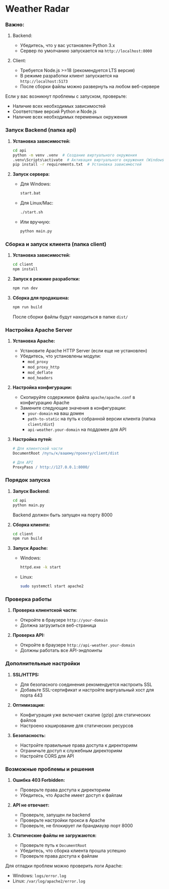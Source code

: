 # Weather Radar

### Важно:

1. Backend:

   - Убедитесь, что у вас установлен Python 3.x
   - Сервер по умолчанию запускается на `http://localhost:8000`

2. Client:

   - Требуется Node.js >=18 (рекомендуется LTS версия)
   - В режиме разработки клиент запускается на `http://localhost:5173`
   - После сборки файлы можно развернуть на любом веб-сервере

Если у вас возникнут проблемы с запуском, проверьте:

- Наличие всех необходимых зависимостей
- Соответствие версий Python и Node.js
- Наличие всех необходимых переменных окружения

### Запуск Backend (папка api)

1. **Установка зависимостей:**

   ```bash
   cd api
   python -m venv .venv  # Создание виртуального окружения
   .venv\Scripts\activate  # Активация виртуального окружения (Windows)
   pip install -r requirements.txt  # Установка зависимостей
   ```

2. **Запуск сервера:**
   - Для Windows:
     ```bash
     start.bat
     ```
   - Для Linux/Mac:
     ```bash
     ./start.sh
     ```
   - Или вручную:
     ```bash
     python main.py
     ```

### Сборка и запуск клиента (папка client)

1. **Установка зависимостей:**

   ```bash
   cd client
   npm install
   ```

2. **Запуск в режиме разработки:**

   ```bash
   npm run dev
   ```

3. **Сборка для продакшена:**
   ```bash
   npm run build
   ```
   После сборки файлы будут находиться в папке `dist/`

### Настройка Apache Server

1. **Установка Apache:**

   - Установите Apache HTTP Server (если еще не установлен)
   - Убедитесь, что установлены модули:
     - `mod_proxy`
     - `mod_proxy_http`
     - `mod_deflate`
     - `mod_headers`

2. **Настройка конфигурации:**

   - Скопируйте содержимое файла `apache/apache.conf` в конфигурацию Apache
   - Замените следующие значения в конфигурации:
     - `your-domain` на ваш домен
     - `path-to-static` на путь к собранной версии клиента (папка `client/dist`)
     - `api-weather.your-domain` на поддомен для API

3. **Настройка путей:**

   ```apache
   # Для клиентской части
   DocumentRoot /путь/к/вашему/проекту/client/dist

   # Для API
   ProxyPass / http://127.0.0.1:8000/
   ```

### Порядок запуска

1. **Запуск Backend:**

   ```bash
   cd api
   python main.py
   ```

   Backend должен быть запущен на порту 8000

2. **Сборка клиента:**

   ```bash
   cd client
   npm run build
   ```

3. **Запуск Apache:**
   - Windows:
     ```bash
     httpd.exe -k start
     ```
   - Linux:
     ```bash
     sudo systemctl start apache2
     ```

### Проверка работы

1. **Проверка клиентской части:**

   - Откройте в браузере `http://your-domain`
   - Должна загрузиться веб-страница

2. **Проверка API:**
   - Откройте в браузере `http://api-weather.your-domain`
   - Должны работать все API-эндпоинты

### Дополнительные настройки

1. **SSL/HTTPS:**

   - Для безопасного соединения рекомендуется настроить SSL
   - Добавьте SSL-сертификат и настройте виртуальный хост для порта 443

2. **Оптимизация:**

   - Конфигурация уже включает сжатие (gzip) для статических файлов
   - Настроено кэширование для статических ресурсов

3. **Безопасность:**
   - Настройте правильные права доступа к директориям
   - Ограничьте доступ к служебным директориям
   - Настройте CORS для API

### Возможные проблемы и решения

1. **Ошибка 403 Forbidden:**

   - Проверьте права доступа к директориям
   - Убедитесь, что Apache имеет доступ к файлам

2. **API не отвечает:**

   - Проверьте, запущен ли backend
   - Проверьте настройки прокси в Apache
   - Проверьте, не блокирует ли брандмауэр порт 8000

3. **Статические файлы не загружаются:**
   - Проверьте путь к `DocumentRoot`
   - Убедитесь, что сборка клиента прошла успешно
   - Проверьте права доступа к файлам

Для отладки проблем можно проверить логи Apache:

- Windows: `logs/error.log`
- Linux: `/var/log/apache2/error.log`
